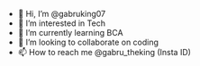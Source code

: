 - 👋 Hi, I’m @gabruking07
- 👀 I’m interested in Tech
- 🌱 I’m currently learning BCA
- 💞️ I’m looking to collaborate on coding
- 📫 How to reach me @gabru_theking (Insta ID)

<!---
gabruking07/gabruking07 is a ✨ special ✨ repository because its `README.md` (this file) appears on your GitHub profile.
You can click the Preview link to take a look at your changes.
--->
